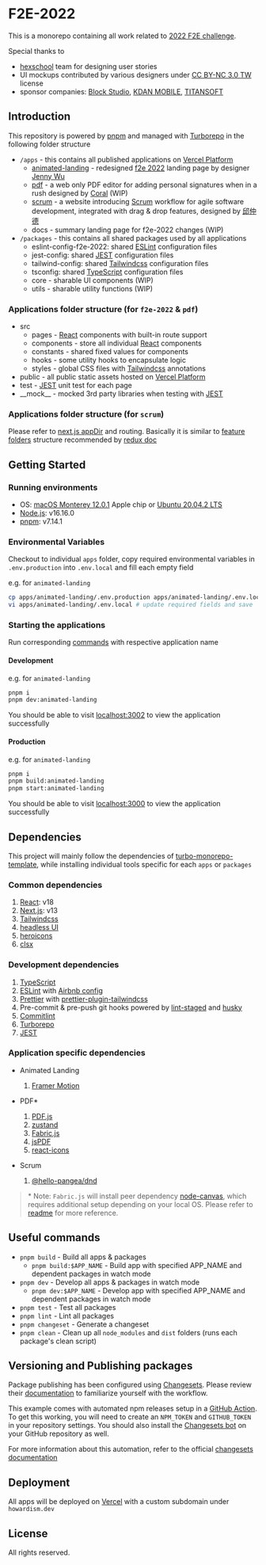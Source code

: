 # F2E-2022

This is a monorepo containing all work related to [2022 F2E challenge](https://2022.thef2e.com/).

Special thanks to

- [hexschool](https://www.hexschool.com) team for designing user stories
- UI mockups contributed by various designers under [CC BY-NC 3.0 TW](https://creativecommons.org/licenses/by-nc/3.0/tw/deed.en) license
- sponsor companies: [Block Studio](https://blockstudio.tw), [KDAN MOBILE](https://www.kdanmobile.com), [TITANSOFT](https://www.titansoft.com)

## Introduction

This repository is powered by [pnpm](https://pnpm.io) and managed with [Turborepo](https://turbo.build/repo) in the following folder structure

- `/apps` - this contains all published applications on [Vercel Platform](https://vercel.com)
  - [animated-landing](https://f2e-2022.howardism.dev) - redesigned [f2e 2022](https://2022.thef2e.com/) landing page by designer [Jenny Wu](https://uxfol.io/jennywu)
  - [pdf](https://pdf.howardism.dev) - a web only PDF editor for adding personal signatures when in a rush designed by [Coral](https://2022.thef2e.com/users/12061549261449593305) (WIP)
  - [scrum](https://scrum.howardism.dev) - a website introducing [Scrum](https://www.atlassian.com/agile/scrum) workflow for agile software development, integrated with drag & drop features, designed by [邱仲德](https://2022.thef2e.com/users/12061549261446563754)
  - docs - summary landing page for f2e-2022 changes (WIP)
- `/packages` - this contains all shared packages used by all applications
  - eslint-config-f2e-2022: shared [ESLint](https://eslint.org) configuration files
  - jest-config: shared [JEST](https://jestjs.io) configuration files
  - tailwind-config: shared [Tailwindcss](https://tailwindcss.com) configuration files
  - tsconfig: shared [TypeScript](https://www.typescriptlang.org) configuration files
  - core - sharable UI components (WIP)
  - utils - sharable utility functions (WIP)

### Applications folder structure (for `f2e-2022` & `pdf`)

- src
  - pages - [React](https://reactjs.org) components with built-in route support
  - components - store all individual [React](https://reactjs.org) components
  - constants - shared fixed values for components
  - hooks - some utility hooks to encapsulate logic
  - styles - global CSS files with [Tailwindcss](https://tailwindcss.com) annotations
- public - all public static assets hosted on [Vercel Platform](https://vercel.com)
- test - [JEST](https://jestjs.io) unit test for each page
- \_\_mock\_\_ - mocked 3rd party libraries when testing with [JEST](https://jestjs.io)

### Applications folder structure (for `scrum`)

Please refer to [next.js appDir](https://beta.nextjs.org/docs/routing/fundamentals) and routing. Basically it is similar to [feature folders](https://redux.js.org/faq/code-structure#what-should-my-file-structure-look-like-how-should-i-group-my-action-creators-and-reducers-in-my-project-where-should-my-selectors-go) structure recommended by [redux doc](https://redux.js.org/faq/code-structure#what-should-my-file-structure-look-like-how-should-i-group-my-action-creators-and-reducers-in-my-project-where-should-my-selectors-go)

## Getting Started

### Running environments

- OS: [macOS Monterey 12.0.1](https://www.apple.com/macos/monterey/) Apple chip or [Ubuntu 20.04.2 LTS](https://ubuntu.com)
- [Node.js](https://nodejs.org/en/): v16.16.0
- [pnpm](https://pnpm.io): v7.14.1

### Environmental Variables

Checkout to individual `apps` folder, copy required environmental variables in `.env.production` into `.env.local` and fill each empty field

e.g. for `animated-landing`

```bash
cp apps/animated-landing/.env.production apps/animated-landing/.env.local
vi apps/animated-landing/.env.local # update required fields and save
```

### Starting the applications

Run corresponding [commands](#useful-commands) with respective application name

#### Development

e.g. for `animated-landing`

```bash
pnpm i
pnpm dev:animated-landing
```

You should be able to visit [localhost:3002](http://localhost:3002) to view the application successfully

#### Production

e.g. for `animated-landing`

```bash
pnpm i
pnpm build:animated-landing
pnpm start:animated-landing
```

You should be able to visit [localhost:3000](http://localhost:3002) to view the application successfully

## Dependencies

This project will mainly follow the dependencies of [turbo-monorepo-template](https://github.com/Howard86/turbo-monorepo-template), while installing individual tools specific for each `apps` or `packages`

### Common dependencies

1. [React](https://reactjs.org): v18
2. [Next.js](https://nextjs.org): v13
3. [Tailwindcss](https://chakra-ui.com)
4. [headless UI](https://headlessui.com)
5. [heroicons](https://heroicons.com)
6. [clsx](https://www.npmjs.com/package/clsx)

### Development dependencies

1. [TypeScript](https://www.typescriptlang.org/)
2. [ESLint](https://eslint.org/) with [Airbnb config](https://github.com/iamturns/eslint-config-airbnb-typescript)
3. [Prettier](https://prettier.io/) with [prettier-plugin-tailwindcss](https://github.com/tailwindlabs/prettier-plugin-tailwindcss)
4. Pre-commit & pre-push git hooks powered by [lint-staged](https://github.com/okonet/lint-staged) and [husky](https://typicode.github.io/husky/#/)
5. [Commitlint](https://commitlint.js.org/#/)
6. [Turborepo](https://turbo.build/repo)
7. [JEST](https://jestjs.io/)

### Application specific dependencies

- Animated Landing

  1. [Framer Motion](https://www.framer.com/motion)

- PDF\*

  1. [PDF.js](https://mozilla.github.io/pdf.js/)
  2. [zustand](https://github.com/pmndrs/zustand)
  3. [Fabric.js](http://fabricjs.com)
  4. [jsPDF](https://github.com/parallax/jsPDF)
  5. [react-icons](https://react-icons.github.io/react-icons/)

- Scrum

  1.  [@hello-pangea/dnd](https://github.com/hello-pangea/dnd)

> \* Note: `Fabric.js` will install peer dependency [node-canvas](https://www.npmjs.com/package/canvas), which requires additional setup depending on your local OS. Please refer to [readme](https://github.com/Automattic/node-canvas#compiling) for more reference.

## Useful commands

- `pnpm build` - Build all apps & packages
  - `pnpm build:$APP_NAME` - Build app with specified APP_NAME and dependent packages in watch mode
- `pnpm dev` - Develop all apps & packages in watch mode
  - `pnpm dev:$APP_NAME` - Develop app with specified APP_NAME and dependent packages in watch mode
- `pnpm test` - Test all packages
- `pnpm lint` - Lint all packages
- `pnpm changeset` - Generate a changeset
- `pnpm clean` - Clean up all `node_modules` and `dist` folders (runs each package's clean script)

## Versioning and Publishing packages

Package publishing has been configured using [Changesets](https://github.com/changesets/changesets). Please review their [documentation](https://github.com/changesets/changesets#documentation) to familiarize yourself with the workflow.

This example comes with automated npm releases setup in a [GitHub Action](https://github.com/changesets/action). To get this working, you will need to create an `NPM_TOKEN` and `GITHUB_TOKEN` in your repository settings. You should also install the [Changesets bot](https://github.com/apps/changeset-bot) on your GitHub repository as well.

For more information about this automation, refer to the official [changesets documentation](https://github.com/changesets/changesets/blob/main/docs/automating-changesets.md)

## Deployment

All apps will be deployed on [Vercel](https://vercel.com) with a custom subdomain under `howardism.dev`

## License

All rights reserved.
